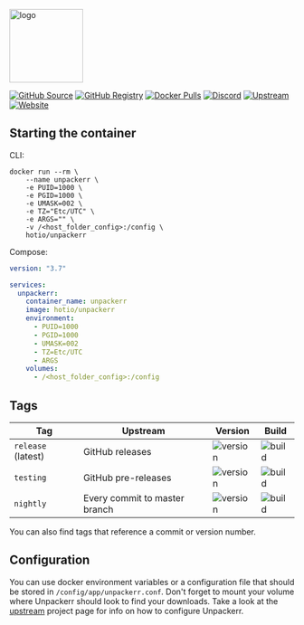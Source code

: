 [<img src="https://hotio.dev/img/unpackerr.png" alt="logo" height="130" width="130">](https://github.com/davidnewhall/unpackerr)

[![GitHub Source](https://img.shields.io/badge/github-source-ffb64c?style=flat-square&logo=github&logoColor=white&labelColor=757575)](https://github.com/hotio/unpackerr)
[![GitHub Registry](https://img.shields.io/badge/github-registry-ffb64c?style=flat-square&logo=github&logoColor=white&labelColor=757575)](https://github.com/orgs/hotio/packages/container/package/unpackerr)
[![Docker Pulls](https://img.shields.io/docker/pulls/hotio/unpackerr?color=ffb64c&style=flat-square&label=pulls&logo=docker&logoColor=white&labelColor=757575)](https://hub.docker.com/r/hotio/unpackerr)
[![Discord](https://img.shields.io/discord/610068305893523457?style=flat-square&color=ffb64c&label=discord&logo=discord&logoColor=white&labelColor=757575)](https://hotio.dev/discord)
[![Upstream](https://img.shields.io/badge/upstream-project-ffb64c?style=flat-square&labelColor=757575)](https://github.com/davidnewhall/unpackerr)
[![Website](https://img.shields.io/badge/website-hotio.dev-ffb64c?style=flat-square&labelColor=757575)](https://hotio.dev/containers/unpackerr)

## Starting the container

CLI:

```shell
docker run --rm \
    --name unpackerr \
    -e PUID=1000 \
    -e PGID=1000 \
    -e UMASK=002 \
    -e TZ="Etc/UTC" \
    -e ARGS="" \
    -v /<host_folder_config>:/config \
    hotio/unpackerr
```

Compose:

```yaml
version: "3.7"

services:
  unpackerr:
    container_name: unpackerr
    image: hotio/unpackerr
    environment:
      - PUID=1000
      - PGID=1000
      - UMASK=002
      - TZ=Etc/UTC
      - ARGS
    volumes:
      - /<host_folder_config>:/config
```

## Tags

| Tag                | Upstream                      | Version | Build |
| -------------------|-------------------------------|---------|-------|
| `release` (latest) | GitHub releases               | ![version](https://img.shields.io/badge/dynamic/json?color=f5f5f5&style=flat-square&label=&query=%24.version&url=https%3A%2F%2Fraw.githubusercontent.com%2Fhotio%2Funpackerr%2Frelease%2FVERSION.json) | ![build](https://img.shields.io/github/workflow/status/hotio/unpackerr/build/release?style=flat-square&label=) |
| `testing`          | GitHub pre-releases           | ![version](https://img.shields.io/badge/dynamic/json?color=f5f5f5&style=flat-square&label=&query=%24.version&url=https%3A%2F%2Fraw.githubusercontent.com%2Fhotio%2Funpackerr%2Ftesting%2FVERSION.json) | ![build](https://img.shields.io/github/workflow/status/hotio/unpackerr/build/testing?style=flat-square&label=) |
| `nightly`          | Every commit to master branch | ![version](https://img.shields.io/badge/dynamic/json?color=f5f5f5&style=flat-square&label=&query=%24.version&url=https%3A%2F%2Fraw.githubusercontent.com%2Fhotio%2Funpackerr%2Fnightly%2FVERSION.json) | ![build](https://img.shields.io/github/workflow/status/hotio/unpackerr/build/nightly?style=flat-square&label=) |

You can also find tags that reference a commit or version number.

## Configuration

You can use docker environment variables or a configuration file that should be stored in `/config/app/unpackerr.conf`. Don't forget to mount your volume where Unpackerr should look to find your downloads. Take a look at the [upstream](https://github.com/davidnewhall/unpackerr) project page for info on how to configure Unpackerr.
